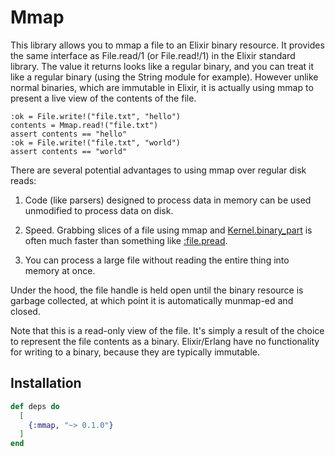 # Mmap

This library allows you to mmap a file to an Elixir binary resource. It
provides the same interface as File.read/1 (or File.read!/1) in the Elixir
standard library. The value it returns looks like a regular binary, and you
can treat it like a regular binary (using the String module for example).
However unlike normal binaries, which are immutable in Elixir, it is actually
using mmap to present a live view of the contents of the file.

    :ok = File.write!("file.txt", "hello")
    contents = Mmap.read!("file.txt")
    assert contents == "hello"
    :ok = File.write!("file.txt", "world")
    assert contents == "world"

There are several potential advantages to using mmap over regular disk reads:

1. Code (like parsers) designed to process data in memory can be used
unmodified to process data on disk.

2. Speed. Grabbing slices of a file using mmap and [Kernel.binary_part] is
often much faster than something like [:file.pread].

3. You can process a large file without reading the entire thing into memory
at once.

[Kernel.binary_part]: https://hexdocs.pm/elixir/Kernel.html#binary_part/3
[:file.pread]: https://www.erlang.org/doc/man/file#pread-3

Under the hood, the file handle is held open until the binary resource is
garbage collected, at which point it is automatically munmap-ed and closed.

Note that this is a read-only view of the file. It's simply a result of the
choice to represent the file contents as a binary. Elixir/Erlang have no
functionality for writing to a binary, because they are typically immutable.

## Installation

```elixir
def deps do
  [
    {:mmap, "~> 0.1.0"}
  ]
end
```

